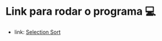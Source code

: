 <h1> Link para rodar o programa 	💻</h1>

- link: [Selection Sort](https://replit.com/@danielkenzo/Selection-Sort?v=1)
